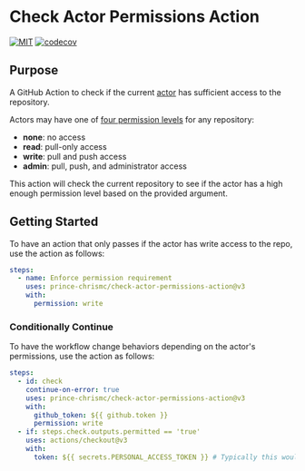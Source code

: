 # Check Actor Permissions Action

[![MIT](https://img.shields.io/github/license/prince-chrismc/check-actor-permissions-action)](https://github.com/prince-chrismc/check-actor-permissions-action/blob/main/LICENSE)
[![codecov](https://img.shields.io/codecov/c/github/prince-chrismc/check-actor-permissions-action)](https://codecov.io/gh/prince-chrismc/check-actor-permissions-action)

## Purpose

A GitHub Action to check if the current [actor](https://docs.github.com/en/graphql/reference/interfaces#actor) has sufficient access to the repository.

Actors may have one of [four permission levels](https://docs.github.com/en/rest/collaborators/collaborators#get-repository-permissions-for-a-user) for any repository:

- **none**: no access
- **read**: pull-only access
- **write**: pull and push access
- **admin**: pull, push, and administrator access

This action will check the current repository to see if the actor has a high enough permission level based on the provided argument.

## Getting Started

To have an action that only passes if the actor has write access to the repo, use the action as follows:

```yaml
steps:
  - name: Enforce permission requirement
    uses: prince-chrismc/check-actor-permissions-action@v3
    with:
      permission: write
```

### Conditionally Continue

To have the workflow change behaviors depending on the actor's permissions, use the action as follows:

```yaml
steps:
  - id: check
    continue-on-error: true
    uses: prince-chrismc/check-actor-permissions-action@v3
    with:
      github_token: ${{ github.token }}
      permission: write
  - if: steps.check.outputs.permitted == 'true'
    uses: actions/checkout@v3
    with:
      token: ${{ secrets.PERSONAL_ACCESS_TOKEN }} # Typically this would fail on public forks as secret are not available
```
